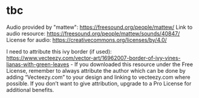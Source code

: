# tbc

Audio provided by "mattew": https://freesound.org/people/mattew/
Link to audio resource: https://freesound.org/people/mattew/sounds/40847/
License for audio: https://creativecommons.org/licenses/by/4.0/

I need to attribute this ivy border (if used): https://www.vecteezy.com/vector-art/16962007-border-of-ivy-vines-lianas-with-green-leaves - If you downloaded this resource under the Free License, remember to always attribute the author which can be done by adding “Vecteezy.com” to your design and linking to vecteezy.com where possible. If you don’t want to give attribution, upgrade to a Pro License for additional benefits.
